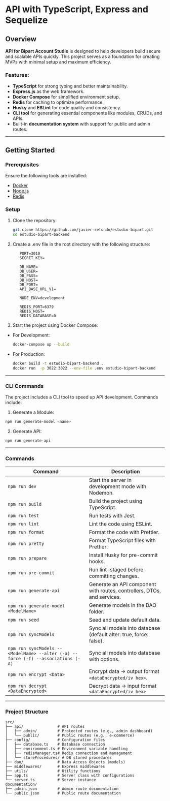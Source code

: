 # API with TypeScript, Express and Sequelize

## Overview

**API for Bipart Account Studio** is designed to help developers build secure and scalable APIs quickly. This project serves as a foundation for creating MVPs with minimal setup and maximum efficiency.

### Features:

- **TypeScript** for strong typing and better maintainability.
- **Express.js** as the web framework.
- **Docker Compose** for simplified environment setup.
- **Redis** for caching to optimize performance.
- **Husky** and **ESLint** for code quality and consistency.
- **CLI tool** for generating essential components like modules, CRUDs, and APIs.
- Built-in **documentation system** with support for public and admin routes.

---

## Getting Started

### Prerequisites

Ensure the following tools are installed:

- [Docker](https://www.docker.com/)
- [Node.js](https://nodejs.org/)
- [Redis](https://redis.io/)

### Setup

1. Clone the repository:

   ```bash
   git clone https://github.com/javier-retondo/estudio-bipart.git
   cd estudio-bipart-backend
   ```

2. Create a .env file in the root directory with the following structure:

   ```env
      PORT=3010
      SECRET_KEY=

      DB_NAME=
      DB_USER=
      DB_PASS=
      DB_HOST=
      DB_PORT=
      API_BASE_URL_V1=

      NODE_ENV=development

      REDIS_PORT=6379
      REDIS_HOST=
      REDIS_DATABASE=0
   ```

3. Start the project using Docker Compose:

- For Development:
   ```bash
   docker-compose up --build
   ```

* For Production:
   ```bash
   docker build -t estudio-bipart-backend .
   docker run  -p 3022:3022 --env-file .env estudio-bipart-backend
   ```

---

### CLI Commands

The project includes a CLI tool to speed up API development. Commands include:

1. Generate a Module:

```bash
npm run generate-model <name>
```

2. Generate API:

```bash
npm run generate-api
```

---

### Commands

| Command                                                                           | Description                                                             |
| --------------------------------------------------------------------------------- | ----------------------------------------------------------------------- |
| `npm run dev`                                                                     | Start the server in development mode with Nodemon.                      |
| `npm run build`                                                                   | Build the project using TypeScript.                                     |
| `npm run test`                                                                    | Run tests with Jest.                                                    |
| `npm run lint`                                                                    | Lint the code using ESLint.                                             |
| `npm run format`                                                                  | Format the code with Prettier.                                          |
| `npm run pretty`                                                                  | Format TypeScript files with Prettier.                                  |
| `npm run prepare`                                                                 | Install Husky for pre-commit hooks.                                     |
| `npm run pre-commit`                                                              | Run lint-staged before committing changes.                              |
| `npm run generate-api`                                                            | Generate an API component with routes, controllers, DTOs, and services. |
| `npm run generate-model <ModelName>`                                              | Generate models in the DAO folder.                                      |
| `npm run seed`                                                                    | Seed and update default data.                                           |
| `npm run syncModels`                                                              | Sync all models into database (default alter: true, force: false).      |
| `npm run syncModels -- <ModelName> --alter (-a) --force (-f) --associations (-A)` | Sync all models into database with options.                             |
| `npm run encrypt <Data>`                                                          | Encrypt data -> output format `<dataEncrypted/iv hex>`.                 |
| `npm run decrypt <DataEncrypted>`                                                 | Decrypt data -> input format `<dataEncrypted/iv hex>`                   |

---

### Project Structure

```plaintext
src/
├── api/               # API routes
│   ├── admin/         # Protected routes (e.g., admin dashboard)
│   └── public/        # Public routes (e.g., e-commerce)
├── config/            # Configuration files
│   ├── database.ts    # Database connection
│   ├── environment.ts # Environment variable handling
│   ├── redisManager.ts# Redis connection and management
│   └── storeProcedures/ # DB stored procedures
├── dao/               # Data Access Objects (models)
├── middlewares/       # Express middlewares
├── utils/             # Utility functions
├── app.ts             # Server class with configurations
└── server.ts          # Server instance
documentation/
├── admin.json         # Admin route documentation
└── public.json        # Public route documentation

```
